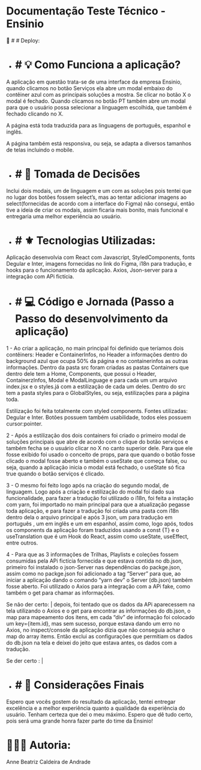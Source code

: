 # Documentação Teste Técnico - Ensinio 

🚀 # # Deploy: 

* # #  💡 Como Funciona a aplicação? 
A aplicação em questão trata-se de uma interface da empresa Ensinio, quando clicamos no botão Serviços ela abre um modal embaixo do contêiner azul com as principais soluções a mostra. Se clicar no botão X o modal é fechado. Quando clicamos no botão PT também abre um modal para que o usuário possa selecionar a linguagem escolhida, que também é fechado clicando no X. 

A página está toda traduzida para as linguagens de português, espanhol e inglês. 

A página também está responsiva, ou seja, se adapta a diversos tamanhos de telas incluindo o mobile. 

* # # 🎯 Tomada de Decisões
Inclui dois modais, um de linguagem e um com as soluções pois tentei que no lugar dos botões fossem select’s, mas ao tentar adicionar imagens ao select(fornecidas de acordo com a interface do Figma) não consegui, então tive a ideia de criar os modais, assim ficaria mais bonito, mais funcional e entregaria uma melhor experiência ao usuário. 

* # #  ⚜️ Tecnologias Utilizadas: 

Aplicação desenvolvia com React com Javascript, StyledComponents, fonts Degular e Inter, imagens fornecidas no link do Figma, i18n para tradução, e hooks para o funcionamento da aplicação. Axios, Json-server para a integração com APi fictícia. 

* # #  💻 Código e Jornada (Passo a Passo do desenvolvimento da aplicação) 

1 - Ao criar a aplicação, no main principal foi definido que teríamos dois contêiners: Header e ContainerInfos, no Header a informações dentro do background azul que ocupa 50% da página e no containerinfos as outras informações. Dentro da pasta src foram criadas as pastas Containers que dentro dele tem a Home, Components, que possui o Header, ContainerzInfos, Modal e ModalLinguage e para cada um um arquivo index.jsx e o styles.já com a estilização de cada um deles. Dentro do src tem a pasta styles para o GlobalStyles, ou seja, estilizações para a página toda. 

Estilização foi feita totalmente com styled components. Fontes utilizadas: Degular e Inter.  Botões possuem também usabilidade, todos eles possuem cursor:pointer. 

2 - Após a estilização dos dois containers foi criado o primeiro modal de soluções principais que abre de acordo com o clique do botão serviços e também fecha se o usuário clicar no X no canto superior dele. Para que ele fosse exibido foi usado o conceito de props, para que quando o botão fosse clicado o modal fosse aberto e também o useState que começa false, ou seja, quando a aplicação inicia o modal está fechado, o useState só fica true quando o botão serviços é clicado. 

3 - O mesmo foi feito logo após na criação do segundo modal, de linguagem. 
Logo após a criação e estilização do modal foi dado sua funcionalidade, para fazer a tradução foi utilizado o i18n, foi feita a instação com yarn, foi importado no main principal para que a atualização pegasse toda aplicação, e para fazer a tradução foi criada uma pasta com i18n dentro dela o arquivo principal e após 3 json, um para tradução em português , um em inglês e um em espanhol, assim como, logo após, todos os components da aplicação foram traduzidos usando a const  {T} e o useTranslation que é um Hook do React, assim como useState, useEffect, entre outros. 

4 -  Para que as 3 informações de Trilhas, Playlists e coleções fossem consumidas pela APi fictícia fornecida e que estava contida no db.json, primeiro foi instalado o json-Server nas dependências do packge.json, assim como no packge.json foi adicionado a tag “Server” para que, ao iniciar a aplicação dando o comando “yarn dev” o Server (db.json) também fosse aberto. Foi utilizado o Axios para a integração com a APi fake, como também o get para chamar as informações. 



Se não der certo: | depois, foi tentado que os dados da APi aparecessem na tela utilizando o  Axios e o get para encontrar as informações do db.json, o map para mapeamento dos itens, em cada “div” de informação foi colocado um key={item.id}, mas sem sucesso, porque estava dando um erro no Axios, no inspect/console da aplicação dizia que não conseguia achar o map do array items. Então exclui as configurações que permitiam os dados do db.json na tela e deixei do jeito que estava antes, os dados com a tradução. 

Se der certo : | 



* # # 📧 Considerações Finais
Espero que vocês gostem do resultado da aplicação, tentei entregar excelência e a melhor experiência quanto a qualidade da experiência do usuário. Tenham certeza que dei o meu máximo. Espero que dê tudo certo, pois será uma grande honra fazer parte do time da Ensinio!


# 👩🏻‍💻 Autoria: 

Anne Beatriz Caldeira de Andrade

